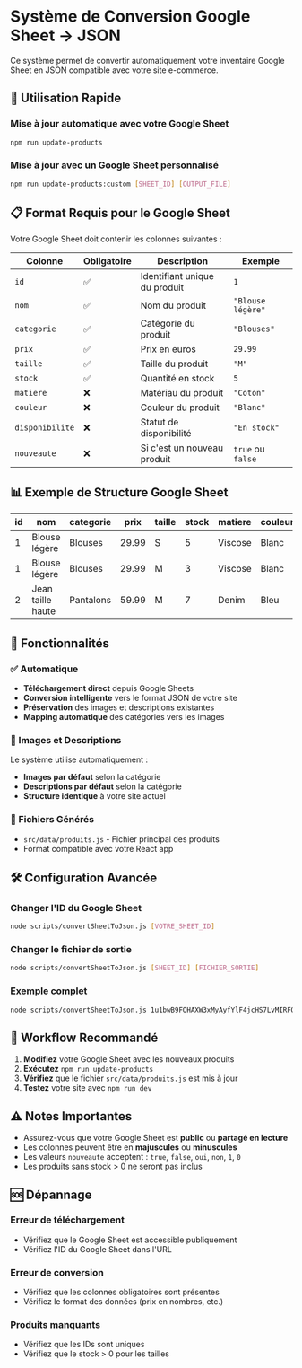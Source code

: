 # Système de Conversion Google Sheet → JSON

Ce système permet de convertir automatiquement votre inventaire Google Sheet en JSON compatible avec votre site e-commerce.

## 🚀 Utilisation Rapide

### Mise à jour automatique avec votre Google Sheet
```bash
npm run update-products
```

### Mise à jour avec un Google Sheet personnalisé
```bash
npm run update-products:custom [SHEET_ID] [OUTPUT_FILE]
```

## 📋 Format Requis pour le Google Sheet

Votre Google Sheet doit contenir les colonnes suivantes :

| Colonne | Obligatoire | Description | Exemple |
|---------|-------------|-------------|---------|
| `id` | ✅ | Identifiant unique du produit | `1` |
| `nom` | ✅ | Nom du produit | `"Blouse légère"` |
| `categorie` | ✅ | Catégorie du produit | `"Blouses"` |
| `prix` | ✅ | Prix en euros | `29.99` |
| `taille` | ✅ | Taille du produit | `"M"` |
| `stock` | ✅ | Quantité en stock | `5` |
| `matiere` | ❌ | Matériau du produit | `"Coton"` |
| `couleur` | ❌ | Couleur du produit | `"Blanc"` |
| `disponibilite` | ❌ | Statut de disponibilité | `"En stock"` |
| `nouveaute` | ❌ | Si c'est un nouveau produit | `true` ou `false` |

## 📊 Exemple de Structure Google Sheet

| id | nom | categorie | prix | taille | stock | matiere | couleur | disponibilite | nouveaute |
|----|-----|-----------|------|--------|-------|---------|---------|---------------|-----------|
| 1 | Blouse légère | Blouses | 29.99 | S | 5 | Viscose | Blanc | En stock | false |
| 1 | Blouse légère | Blouses | 29.99 | M | 3 | Viscose | Blanc | En stock | false |
| 2 | Jean taille haute | Pantalons | 59.99 | M | 7 | Denim | Bleu | En stock | true |

## 🔧 Fonctionnalités

### ✅ Automatique
- **Téléchargement direct** depuis Google Sheets
- **Conversion intelligente** vers le format JSON de votre site
- **Préservation** des images et descriptions existantes
- **Mapping automatique** des catégories vers les images

### 🎨 Images et Descriptions
Le système utilise automatiquement :
- **Images par défaut** selon la catégorie
- **Descriptions par défaut** selon la catégorie
- **Structure identique** à votre site actuel

### 📁 Fichiers Générés
- `src/data/produits.js` - Fichier principal des produits
- Format compatible avec votre React app

## 🛠️ Configuration Avancée

### Changer l'ID du Google Sheet
```bash
node scripts/convertSheetToJson.js [VOTRE_SHEET_ID]
```

### Changer le fichier de sortie
```bash
node scripts/convertSheetToJson.js [SHEET_ID] [FICHIER_SORTIE]
```

### Exemple complet
```bash
node scripts/convertSheetToJson.js 1u1bwB9FOHAXW3xMyAyfYlF4jcHS7LvMIRFQLp1rJHto src/data/produits.js
```

## 🔄 Workflow Recommandé

1. **Modifiez** votre Google Sheet avec les nouveaux produits
2. **Exécutez** `npm run update-products`
3. **Vérifiez** que le fichier `src/data/produits.js` est mis à jour
4. **Testez** votre site avec `npm run dev`

## ⚠️ Notes Importantes

- Assurez-vous que votre Google Sheet est **public** ou **partagé en lecture**
- Les colonnes peuvent être en **majuscules** ou **minuscules**
- Les valeurs `nouveaute` acceptent : `true`, `false`, `oui`, `non`, `1`, `0`
- Les produits sans stock > 0 ne seront pas inclus

## 🆘 Dépannage

### Erreur de téléchargement
- Vérifiez que le Google Sheet est accessible publiquement
- Vérifiez l'ID du Google Sheet dans l'URL

### Erreur de conversion
- Vérifiez que les colonnes obligatoires sont présentes
- Vérifiez le format des données (prix en nombres, etc.)

### Produits manquants
- Vérifiez que les IDs sont uniques
- Vérifiez que le stock > 0 pour les tailles 